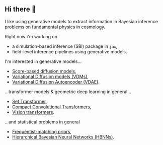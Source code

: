 ## Hi there 👋

I like using generative models to extract information in Bayesian inference problems on fundamental physics in cosmology.

Right now i'm working on
* a simulation-based inference (SBI) package in `jax`,
* field-level inference pipelines using generative models.

I'm interested in generative models...
* [Score-based diffusion models](https://github.com/homerjed/sgm),
* [Variational Diffusion models (VDMs)](https://github.com/homerjed/vdm),
* [Variational Diffusion Autoencoder (VDAE)](https://github.com/homerjed/vdae).

...transformer models & geometric deep learning in general...
* [Set Transformer](https://github.com/homerjed/set_transformer),
* [Compact Convolutional Transformers](https://github.com/schmrlng/cct),
* [Vision transformers](https://github.com/homerjed/simple_vision_transformer).

...and statistical problems in general
* [Frequentist-matching priors](https://github.com/homerjed/frequentist_matching_priors),
* [Hierarchical Bayesian Neural Networks (HBNNs)](https://github.com/homerjed/hbnn).
